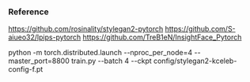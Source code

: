 ### Reference
<https://github.com/rosinality/stylegan2-pytorch>
<https://github.com/S-aiueo32/lpips-pytorch>
<https://github.com/TreB1eN/InsightFace_Pytorch>

python -m torch.distributed.launch --nproc_per_node=4 --master_port=8800 train.py --batch 4 --ckpt config/stylegan2-kceleb-config-f.pt